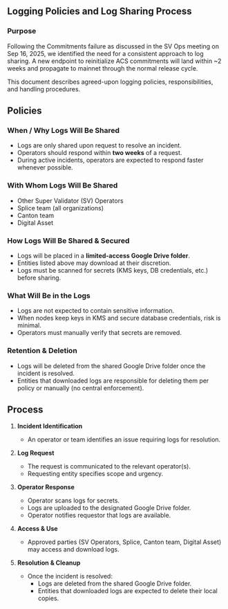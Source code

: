 ## Logging Policies and Log Sharing Process

### Purpose

Following the Commitments failure as discussed in the SV Ops meeting on Sep 16, 2025, we identified the need for a consistent approach to log sharing. A new endpoint to reinitialize ACS commitments will land within ~2 weeks and propagate to mainnet through the normal release cycle.

This document describes agreed-upon logging policies, responsibilities, and handling procedures.

## Policies

### When / Why Logs Will Be Shared
- Logs are only shared upon request to resolve an incident.  
- Operators should respond within **two weeks** of a request.  
- During active incidents, operators are expected to respond faster whenever possible.  

### With Whom Logs Will Be Shared
- Other Super Validator (SV) Operators  
- Splice team (all organizations)  
- Canton team  
- Digital Asset  

### How Logs Will Be Shared & Secured
- Logs will be placed in a **limited-access Google Drive folder**.  
- Entities listed above may download at their discretion.  
- Logs must be scanned for secrets (KMS keys, DB credentials, etc.) before sharing.  

### What Will Be in the Logs
- Logs are not expected to contain sensitive information.  
- When nodes keep keys in KMS and secure database credentials, risk is minimal.  
- Operators must manually verify that secrets are removed.  

### Retention & Deletion
- Logs will be deleted from the shared Google Drive folder once the incident is resolved.  
- Entities that downloaded logs are responsible for deleting them per policy or manually (no central enforcement).  

## Process

1. **Incident Identification**  
   - An operator or team identifies an issue requiring logs for resolution.  

2. **Log Request**  
   - The request is communicated to the relevant operator(s).  
   - Requesting entity specifies scope and urgency.  

3. **Operator Response**  
   - Operator scans logs for secrets.  
   - Logs are uploaded to the designated Google Drive folder.  
   - Operator notifies requestor that logs are available.  

4. **Access & Use**  
   - Approved parties (SV Operators, Splice, Canton team, Digital Asset) may access and download logs.  

5. **Resolution & Cleanup**  
   - Once the incident is resolved:  
     - Logs are deleted from the shared Google Drive folder.  
     - Entities that downloaded logs are expected to delete their local copies.  

